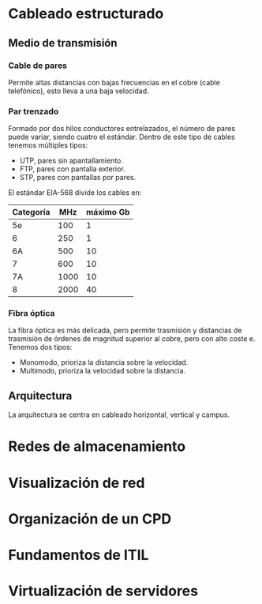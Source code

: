 # Cableado estructurado
## Medio de transmisión
### Cable de pares
Permite altas distancias con bajas frecuencias en el cobre (cable telefónico), esto lleva a una baja velocidad.
### Par trenzado
Formado por dos hilos conductores entrelazados, el número de pares puede variar, siendo cuatro el estándar. Dentro de este tipo de cables tenemos múltiples tipos:
- UTP, pares sin apantallamiento.
- FTP, pares con pantalla exterior.
- STP, pares con pantallas por pares.

El estándar EIA-568 divide los cables en:

| Categoría | MHz  | máximo Gb | 
| --------- | ---- | --------- |
| 5e        | 100  | 1         |
| 6         | 250  | 1         |
| 6A        | 500  | 10        |
| 7         | 600  | 10        |
| 7A        | 1000 | 10        |
| 8         | 2000 | 40        |
### Fibra óptica
La fibra óptica es más delicada, pero permite trasmisión y distancias de trasmisión de órdenes de magnitud superior al cobre, pero con alto coste e. Tenemos dos tipos:
- Monomodo, prioriza la distancia sobre la velocidad.
- Multimodo, prioriza la velocidad sobre la distancia.

## Arquitectura
La arquitectura se centra en cableado horizontal, vertical y campus.
# Redes de almacenamiento
# Visualización de red
# Organización de un CPD
# Fundamentos de ITIL
# Virtualización de servidores